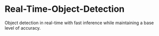 # Real-Time-Object-Detection
Object detection in real-time with fast inference while maintaining a base level of accuracy.
